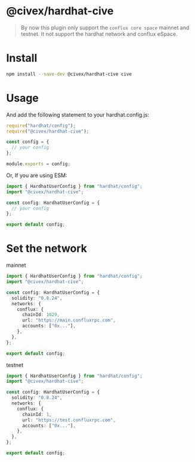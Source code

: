 # @civex/hardhat-cive

> By now this plugin only support the `conflux core space` mainnet and testnet. It not support the hardhat network and conflux eSpace.

# Install

```bash
npm install --save-dev @civex/hardhat-cive cive
```

# Usage

And add the following statement to your hardhat.config.js:

```javascript
require("hardhat/config");
require("@civex/hardhat-cive");

const config = {
  // your config
};

module.exports = config;
```

Or, If you are using ESM:

```ts
import { HardhatUserConfig } from "hardhat/config";
import "@civex/hardhat-cive";

const config: HardhatUserConfig = {
  // your config
};

export default config;
```

# Set the network

mainnet

```ts
import { HardhatUserConfig } from "hardhat/config";
import "@civex/hardhat-cive";

const config: HardhatUserConfig = {
  solidity: "0.8.24",
  networks: {
    conflux: {
      chainId: 1029,
      url: "https://main.confluxrpc.com",
      accounts: ["0x..."],
    },
  },
};

export default config;
```

testnet

```ts
import { HardhatUserConfig } from "hardhat/config";
import "@civex/hardhat-cive";

const config: HardhatUserConfig = {
  solidity: "0.8.24",
  networks: {
    conflux: {
      chainId: 1,
      url: "https://test.confluxrpc.com",
      accounts: ["0x..."],
    },
  },
};

export default config;
```
